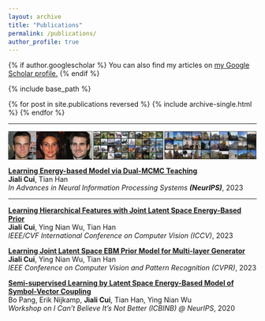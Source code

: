 ```yaml
---
layout: archive
title: "Publications"
permalink: /publications/
author_profile: true
---
```


{% if author.googlescholar %}
  You can also find my articles on <u><a href="{{author.googlescholar}}">my Google Scholar profile</a>.</u>
{% endif %}

{% include base_path %}

{% for post in site.publications reversed %}
  {% include archive-single.html %}
{% endfor %}

---

<img align="top" width="600" src="/images/github-nips.jpg" />

[**Learning Energy-based Model via Dual-MCMC Teaching**](https://jcui1224.github.io/dual-MCMC-proj/)
<br>
**Jiali Cui**, Tian Han <br> 
*In Advances in Neural Information Processing Systems* ***(NeurIPS)***, 2023

---

[**Learning Hierarchical Features with Joint Latent Space Energy-Based Prior**](https://jcui1224.github.io/hierarchical-representation-ebm-proj/)
<br>
**Jiali Cui**, Ying Nian Wu, Tian Han <br> 
*IEEE/CVF International Conference on Computer Vision (ICCV)*, 2023

[**Learning Joint Latent Space EBM Prior Model for Multi-layer Generator**](https://jcui1224.github.io/hierarchical-joint-ebm-proj/)
<br>
**Jiali Cui**, Ying Nian Wu, Tian Han <br> 
*IEEE Conference on Computer Vision and Pattern Recognition (CVPR)*, 2023

[**Semi-supervised Learning by Latent Space Energy-Based Model of Symbol-Vector Coupling**](https://arxiv.org/pdf/2010.09359.pdf)
<br>
Bo Pang, Erik Nijkamp, **Jiali Cui**, Tian Han, Ying Nian Wu <br> 
*Workshop on I Can’t Believe It’s Not Better (ICBINB) @ NeurIPS*, 2020
